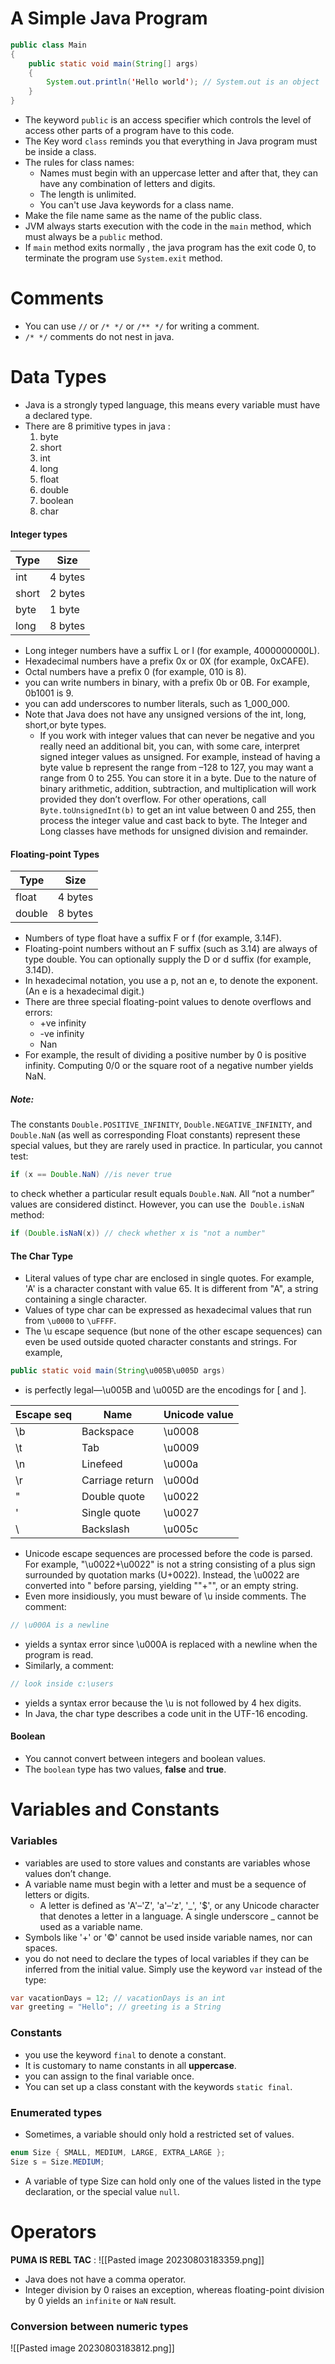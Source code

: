 # A Simple Java Program
```Java
public class Main
{
	public static void main(String[] args)
	{
		System.out.println('Hello world'); // System.out is an object
	}
}
```
- The keyword `public` is an access specifier which controls the level of access other parts of a program have to this code.
- The Key word `class` reminds you that everything in Java program must be inside a class.
- The rules for class names:
	- Names must begin with an uppercase letter and after that, they can have any combination of letters and digits.
	- The length is unlimited.
	- You can't use Java keywords for a class name.
- Make the file name same as the name of the public class.
- JVM always starts execution with the code in the `main` method, which must always be a `public` method.
- If `main` method exits normally , the java program has the exit code 0, to terminate the program use `System.exit` method. 
# Comments
- You can use `//` or `/* */` or `/** */` for writing a comment.
- `/* */` comments do not nest in java.

# Data Types
- Java is a strongly typed language, this means every variable must have a declared type.
- There are 8 primitive types in java :
	1. byte
	2. short
	3. int
	4. long
	5. float
	6. double
	7. boolean
	8. char
#### Integer types
| Type  | Size    |
| ----- | ------- |
| int   | 4 bytes |
| short | 2 bytes |
| byte  | 1 byte  |
| long  | 8 bytes        |

- Long integer numbers have a suffix L or l (for example, 4000000000L).
- Hexadecimal numbers have a prefix 0x or 0X (for example, 0xCAFE).
- Octal numbers have a prefix 0 (for example, 010 is 8).
- you can write numbers in binary, with a prefix 0b or 0B. For example, 0b1001 is 9.
- you can add underscores to number literals, such as 1_000_000.
- Note that Java does not have any unsigned versions of the int, long, short,or byte types.
	- If you work with integer values that can never be negative and you really need an additional bit, you can, with some care, interpret signed integer values as unsigned. For example, instead of having a byte value b represent the range from –128 to 127, you may want a range from 0 to 255. You can store it in a byte. Due to the nature of binary arithmetic, addition, subtraction, and multiplication will work provided they don’t overflow. For other operations, call `Byte.toUnsignedInt(b)` to get an int value between 0 and 255, then process the integer value and cast back to byte. The Integer and Long classes have methods for unsigned division and remainder.
#### Floating-point Types
| Type   | Size    |
| ------ | ------- |
| float  | 4 bytes |
| double | 8 bytes        |


- Numbers of type float have a suffix F or f (for example, 3.14F).
- Floating-point numbers without an F suffix (such as 3.14) are always of type double. You can optionally supply the D or d suffix (for example, 3.14D).
- In hexadecimal notation, you use a p, not an e, to denote the exponent. (An e is a hexadecimal digit.)
- There are three special floating-point values to denote overflows and errors:
	- +ve infinity
	- -ve infinity
	- Nan
- For example, the result of dividing a positive number by 0 is positive infinity. Computing 0/0 or the square root of a negative number yields NaN.
##### Note:
The constants `Double.POSITIVE_INFINITY`, `Double.NEGATIVE_INFINITY`, and `Double.NaN` (as well as corresponding Float constants) represent these special values, but they are rarely used in practice. In particular, you cannot test:
```Java
if (x == Double.NaN) //is never true
```
to check whether a particular result equals `Double.NaN`. All “not a number” values are considered distinct. However, you can use the` Double.isNaN` method:
```Java
if (Double.isNaN(x)) // check whether x is "not a number"
```
#### The Char Type
- Literal values of type char are enclosed in single quotes. For example, 'A' is a character constant with value 65. It is different from "A", a string containing a single character.
- Values of type char can be expressed as hexadecimal values that run from `\u0000` to `\uFFFF`.
- The \u escape sequence (but none of the other escape sequences) can even be used outside quoted character constants and strings. For example,
```Java
public static void main(String\u005B\u005D args)
```
- is perfectly legal—\u005B and \u005D are the encodings for [ and ].

| Escape seq | Name            | Unicode value |
| ---------- | --------------- | ------------- |
| \b         | Backspace       | \u0008        |
| \t         | Tab             | \u0009        |
| \n         | Linefeed        | \u000a        |
| \r         | Carriage return | \u000d        |
| \"         | Double quote    | \u0022        |
| \'         | Single quote    | \u0027        |
| \\         | Backslash       | \u005c              |

- Unicode escape sequences are processed before the code is parsed. For example, "\u0022+\u0022" is not a string consisting of a plus sign surrounded by quotation marks (U+0022). Instead, the \u0022 are converted into " before parsing, yielding ""+"", or an empty string.
- Even more insidiously, you must beware of \u inside comments. The comment:
```Java
// \u000A is a newline
```
- yields a syntax error since \u000A is replaced with a newline when the program is read.
- Similarly, a comment:
```Java
// look inside c:\users
```
- yields a syntax error because the \u is not followed by 4 hex digits.
- In Java, the char type describes a code unit in the UTF-16 encoding.

#### Boolean
- You cannot convert between integers and boolean values.
- The `boolean` type has two values, **false** and **true**.
# Variables and Constants
### Variables
- variables are used to store values and constants are variables whose values don’t change.
- A variable name must begin with a letter and must be a sequence of letters or digits.
	- A letter is defined as 'A'–'Z', 'a'–'z', '_', '$', or any Unicode character that denotes a letter in a language. A single underscore _ cannot be used as a variable name.
- Symbols like '+' or '©' cannot be used inside variable names, nor can spaces.
- you do not need to declare the types of local variables if they can be inferred from the initial value. Simply use the keyword `var` instead of the type:
```Java
var vacationDays = 12; // vacationDays is an int 
var greeting = "Hello"; // greeting is a String
```

### Constants
- you use the keyword `final` to denote a constant.
- It is customary to name constants in all **uppercase**.
- you can assign to the final variable once.
- You can set up a class constant with the keywords `static final`.
### Enumerated types
- Sometimes, a variable should only hold a restricted set of values.
```Java
enum Size { SMALL, MEDIUM, LARGE, EXTRA_LARGE };
Size s = Size.MEDIUM;
```
- A variable of type Size can hold only one of the values listed in the type declaration, or the special value `null`.

# Operators
**PUMA IS REBL TAC** :
![[Pasted image 20230803183359.png]]
- Java does not have a comma operator.
- Integer division by 0 raises an exception, whereas floating-point division by 0 yields an `infinite` or `NaN` result.

### Conversion between numeric types
![[Pasted image 20230803183812.png]]